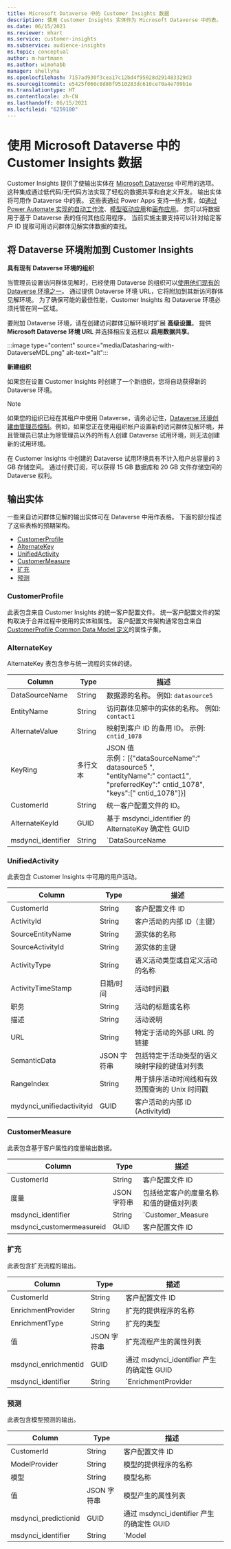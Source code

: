```yaml
---
title: Microsoft Dataverse 中的 Customer Insights 数据
description: 使用 Customer Insights 实体作为 Microsoft Dataverse 中的表。
ms.date: 06/15/2021
ms.reviewer: mhart
ms.service: customer-insights
ms.subservice: audience-insights
ms.topic: conceptual
author: m-hartmann
ms.author: wimohabb
manager: shellyha
ms.openlocfilehash: 7157ad930f3cea17c12bd4f95028d291483329d3
ms.sourcegitcommit: e5425f060c8d80f9510283dc610ce70a4e709b1e
ms.translationtype: HT
ms.contentlocale: zh-CN
ms.lasthandoff: 06/15/2021
ms.locfileid: "6259180"
---
```

# <a name="work-with-customer-insights-data-in-microsoft-dataverse"></a>使用 Microsoft Dataverse 中的 Customer Insights 数据

Customer Insights 提供了使输出实体在 [Microsoft Dataverse](/powerapps/maker/data-platform/data-platform-intro.md) 中可用的选项。 这种集成通过低代码/无代码方法实现了轻松的数据共享和自定义开发。 输出实体将可用作 Dataverse 中的表。 这些表通过 Power Apps 支持一些方案，如[通过 Power Automate 实现的自动工作流](/power-automate/getting-started)、[模型驱动应用](/powerapps/maker/model-driven-apps/)和[画布应用](/powerapps/maker/canvas-apps/)。 您可以将数据用于基于 Dataverse 表的任何其他应用程序。 当前实施主要支持可以针对给定客户 ID 提取可用访问群体见解实体数据的查找。

## <a name="attach-a-dataverse-environment-to-customer-insights"></a>将 Dataverse 环境附加到 Customer Insights

**具有现有 Dataverse 环境的组织**

当管理员设置访问群体见解时，已经使用 Dataverse 的组织可以[使用他们现有的 Dataverse 环境之一](manage-environments.md#create-an-environment-in-an-existing-organization)。 通过提供 Dataverse 环境 URL，它将附加到其新访问群体见解环境。 为了确保可能的最佳性能，Customer Insights 和 Dataverse 环境必须托管在同一区域。

要附加 Dataverse 环境，请在创建访问群体见解环境时扩展 **高级设置**。 提供 **Microsoft Dataverse 环境 URL** 并选择相应复选框以 **启用数据共享**。

:::image type="content" source="media/Datasharing-with-DataverseMDL.png" alt-text="alt":::

**新建组织**

如果您在设置 Customer Insights 时创建了一个新组织，您将自动获得新的 Dataverse 环境。

> [!NOTE]
> 如果您的组织已经在其租户中使用 Dataverse，请务必记住，[Dataverse 环境创建由管理员控制](/power-platform/admin/control-environment-creation.md)。例如，如果您正在使用组织帐户设置新的访问群体见解环境，并且管理员已禁止为除管理员以外的所有人创建 Dataverse 试用环境，则无法创建新的试用环境。
> 
> 在 Customer Insights 中创建的 Dataverse 试用环境具有不计入租户总容量的 3 GB 存储空间。  通过付费订阅，可以获得 15 GB 数据库和 20 GB 文件存储空间的 Dataverse 权利。

## <a name="output-entities"></a>输出实体

一些来自访问群体见解的输出实体可在 Dataverse 中用作表格。 下面的部分描述了这些表格的预期架构。

- [CustomerProfile](#customerprofile)
- [AlternateKey](#alternatekey)
- [UnifiedActivity](#unifiedactivity)
- [CustomerMeasure](#customermeasure)
- [扩充](#enrichment)
- [预测](#prediction)


### <a name="customerprofile"></a>CustomerProfile

此表包含来自 Customer Insights 的统一客户配置文件。 统一客户配置文件的架构取决于合并过程中使用的实体和属性。 客户配置文件架构通常包含来自 [CustomerProfile Common Data Model 定义](/common-data-model/schema/core/applicationcommon/foundationcommon/crmcommon/solutions/customerinsights/customerprofile)的属性子集。

### <a name="alternatekey"></a>AlternateKey

AlternateKey 表包含参与统一流程的实体的键。

|Column  |Type  |描述  |
|---------|---------|---------|
|DataSourceName    |String         | 数据源的名称。 例如: `datasource5`        |
|EntityName        | String        | 访问群体见解中的实体的名称。 例如: `contact1`        |
|AlternateValue    |String         |映射到客户 ID 的备用 ID。 示例: `cntid_1078`         |
|KeyRing           | 多行文本        | JSON 值  </br> 示例：[{"dataSourceName":" datasource5 ",</br>"entityName":" contact1",</br>"preferredKey":" cntid_1078",</br>"keys":[" cntid_1078"]}]       |
|CustomerId         | String        | 统一客户配置文件的 ID。         |
|AlternateKeyId     | GUID         |  基于 msdynci_identifier 的 AlternateKey 确定性 GUID       |
|msdynci_identifier |   String      |   `DataSourceName|EntityName|AlternateValue`  </br> 示例：`testdatasource|contact1|cntid_1078`    |

### <a name="unifiedactivity"></a>UnifiedActivity

此表包含 Customer Insights 中可用的用户活动。

| Column            | Type        | 描述                                                                              |
|-------------------|-------------|------------------------------------------------------------------------------------------|
| CustomerId        | String      | 客户配置文件 ID                                                                      |
| ActivityId        | String      | 客户活动的内部 ID（主键）                                       |
| SourceEntityName  | String      | 源实体的名称                                                                |
| SourceActivityId  | String      | 源实体的主键                                                       |
| ActivityType      | String      | 语义活动类型或自定义活动的名称                                        |
| ActivityTimeStamp | 日期/时间    | 活动时间戳                                                                      |
| 职务             | String      | 活动的标题或名称                                                               |
| 描述       | String      | 活动说明                                                                     |
| URL               | String      | 特定于活动的外部 URL 的链接                                         |
| SemanticData      | JSON 字符串 | 包括特定于活动类型的语义映射字段的键值对列表 |
| RangeIndex        | String      | 用于排序活动时间线和有效范围查询的 Unix 时间戳 |
| mydynci_unifiedactivityid   | GUID | 客户活动的内部 ID (ActivityId) |

### <a name="customermeasure"></a>CustomerMeasure

此表包含基于客户属性的度量输出数据。

| Column             | Type             | 描述                 |
|--------------------|------------------|-----------------------------|
| CustomerId         | String           | 客户配置文件 ID        |
| 度量           | JSON 字符串      | 包括给定客户的度量名称和值的键值对列表 | 
| msdynci_identifier | String           | `Customer_Measure|CustomerId` |
| msdynci_customermeasureid | GUID      | 客户配置文件 ID |


### <a name="enrichment"></a>扩充

此表包含扩充流程的输出。

| Column               | Type             |  描述                                          |
|----------------------|------------------|------------------------------------------------------|
| CustomerId           | String           | 客户配置文件 ID                                 |
| EnrichmentProvider   | String           | 扩充的提供程序的名称                                  |
| EnrichmentType       | String           | 扩充的类型                                      |
| 值               | JSON 字符串      | 扩充流程产生的属性列表 |
| msdynci_enrichmentid | GUID             | 通过 msdynci_identifier 产生的确定性 GUID |
| msdynci_identifier   | String           | `EnrichmentProvider|EnrichmentType|CustomerId`         |

### <a name="prediction"></a>预测

此表包含模型预测的输出。

| Column               | Type        | 描述                                          |
|----------------------|-------------|------------------------------------------------------|
| CustomerId           | String      | 客户配置文件 ID                                  |
| ModelProvider        | String      | 模型的提供程序的名称                                      |
| 模型                | String      | 模型名称                                                |
| 值               | JSON 字符串 | 模型产生的属性列表 |
| msdynci_predictionid | GUID        | 通过 msdynci_identifier 产生的确定性 GUID | 
| msdynci_identifier   | String      |  `Model|ModelProvider|CustomerId`                      |
